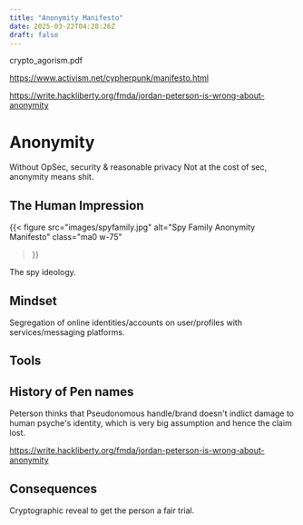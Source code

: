 ```yaml
---
title: "Anonymity Manifesto"
date: 2025-03-22T04:28:26Z
draft: false
---
```


crypto_agorism.pdf

https://www.activism.net/cypherpunk/manifesto.html

https://write.hackliberty.org/fmda/jordan-peterson-is-wrong-about-anonymity

# Anonymity

Without OpSec, security & reasonable privacy Not at the cost of sec, anonymity means shit.

## The Human Impression

{{< figure
  src="images/spyfamily.jpg"
  alt="Spy Family Anonymity Manifesto"
  class="ma0 w-75"
>}}

The spy ideology. 

## Mindset

Segregation of online identities/accounts on user/profiles with services/messaging platforms. 

## Tools

## History of Pen names

Peterson thinks that Pseudonomous handle/brand doesn't indlict damage to human psyche's identity, which is very big assumption and hence the claim lost. 

https://write.hackliberty.org/fmda/jordan-peterson-is-wrong-about-anonymity

## Consequences 

Cryptographic reveal to get the person a fair trial. 
